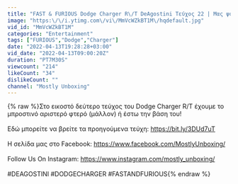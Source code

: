 ```yaml
---
title: "FAST & FURIOUS Dodge Charger R\/T DeAgostini Τεύχος 22 | Μας ψόφησε αυτή τη φορά..."
image: "https:\/\/i.ytimg.com\/vi\/MmVcWZkBT1M\/hqdefault.jpg"
vid_id: "MmVcWZkBT1M"
categories: "Entertainment"
tags: ["FURIOUS","Dodge","Charger"]
date: "2022-04-13T19:28:28+03:00"
vid_date: "2022-04-13T09:00:20Z"
duration: "PT7M30S"
viewcount: "214"
likeCount: "34"
dislikeCount: ""
channel: "Mostly Unboxing"
---
```

{% raw %}Στο εικοστό δεύτερο τεύχος του Dodge Charger R/T έχουμε το μπροστινό αριστερό φτερό (μάλλον) ή έστω την βάση του!<br /><br />Εδώ μπορείτε να βρείτε τα προηγούμενα τεύχη: <a rel="nofollow" target="blank" href="https://bit.ly/3DUd7uT">https://bit.ly/3DUd7uT</a><br /><br />Η σελίδα μας στο Facebook: <a rel="nofollow" target="blank" href="https://www.facebook.com/MostlyUnboxing/">https://www.facebook.com/MostlyUnboxing/</a><br /><br />Follow Us On Instagram: <a rel="nofollow" target="blank" href="https://www.instagram.com/mostly_unboxing/">https://www.instagram.com/mostly_unboxing/</a><br /><br />#DEAGOSTINI #DODGECHARGER #FASTANDFURIOUS{% endraw %}
